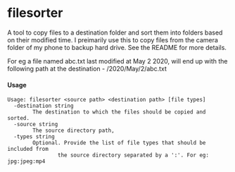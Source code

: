 # filesorter
A tool to copy files to a destination folder and sort them into folders based on their modified time. I preimarily use this to copy files from the camera folder of my phone to backup hard drive. See the README for more details.

For eg a file named abc.txt last modified at May 2 2020, will end up with the following path at the destination - <destination folder>/2020/May/2/abc.txt

#### Usage
```
Usage: filesorter <source path> <destination path> [file types]
  -destination string
        The destination to which the files should be copied and sorted.
  -source string
        The source directory path,
  -types string
        Optional. Provide the list of file types that should be included from
                the source directory separated by a ':'. For eg: jpg:jpeg:mp4
```